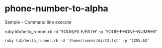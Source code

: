 # phone-number-to-alpha

Sample - Command line execute

ruby lib/hello_runner.rb -d 'YOUR/FILE/PATH' -p 'YOUR-PHONE-NUMBER'

`ruby lib/hello_runner.rb -d '/home/runner/dict3.txt' -p '2255.63'`
